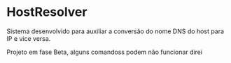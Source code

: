 # HostResolver
Sistema desenvolvido para auxiliar a conversão do nome DNS do host para IP e vice versa.

Projeto em fase Beta, alguns comandoss podem não funcionar direi
